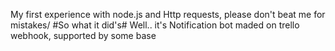 My first experience with node.js and Http requests, please don't beat me for mistakes/
#So what it did's#
Well.. it's Notification bot maded on trello webhook, supported by some base
